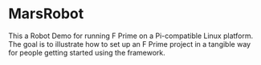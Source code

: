 # MarsRobot

This a Robot Demo for running F Prime on a Pi-compatible Linux platform.  The goal is to illustrate how to set up an F Prime project in a tangible way for people getting started using the framework.
